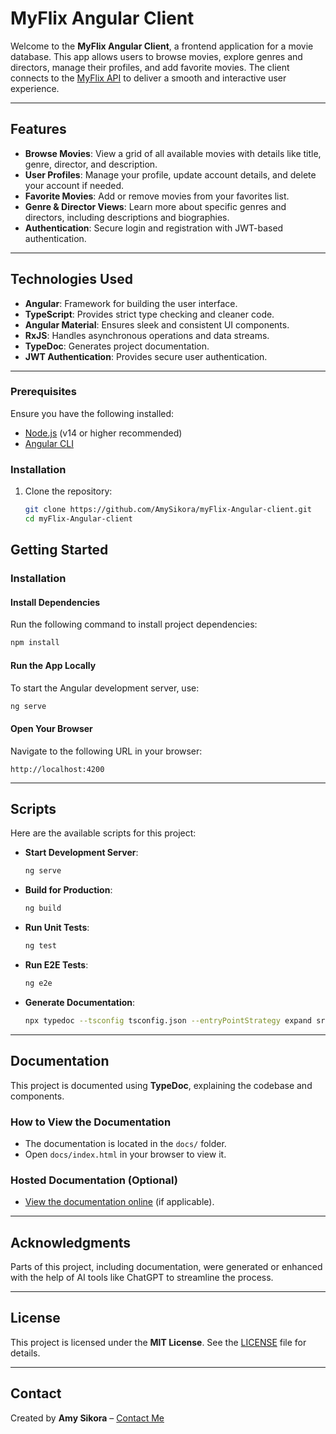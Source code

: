 # MyFlix Angular Client

Welcome to the **MyFlix Angular Client**, a frontend application for a movie database. This app allows users to browse movies, explore genres and directors, manage their profiles, and add favorite movies. The client connects to the [MyFlix API](https://github.com/AmySikora/movie_api) to deliver a smooth and interactive user experience.

---

## Features

- **Browse Movies**: View a grid of all available movies with details like title, genre, director, and description.
- **User Profiles**: Manage your profile, update account details, and delete your account if needed.
- **Favorite Movies**: Add or remove movies from your favorites list.
- **Genre & Director Views**: Learn more about specific genres and directors, including descriptions and biographies.
- **Authentication**: Secure login and registration with JWT-based authentication.

---

## Technologies Used

- **Angular**: Framework for building the user interface.
- **TypeScript**: Provides strict type checking and cleaner code.
- **Angular Material**: Ensures sleek and consistent UI components.
- **RxJS**: Handles asynchronous operations and data streams.
- **TypeDoc**: Generates project documentation.
- **JWT Authentication**: Provides secure user authentication.

---

### Prerequisites

Ensure you have the following installed:
- [Node.js](https://nodejs.org/) (v14 or higher recommended)
- [Angular CLI](https://angular.io/cli)

### Installation

1. Clone the repository:
   ```bash
   git clone https://github.com/AmySikora/myFlix-Angular-client.git
   cd myFlix-Angular-client

## Getting Started

### Installation

#### Install Dependencies
Run the following command to install project dependencies:

```bash
npm install
```

#### Run the App Locally
To start the Angular development server, use:

```bash
ng serve
```

#### Open Your Browser
Navigate to the following URL in your browser:

```plaintext
http://localhost:4200
```

---

## Scripts

Here are the available scripts for this project:

- **Start Development Server**:
  ```bash
  ng serve
  ```
- **Build for Production**:
  ```bash
  ng build
  ```
- **Run Unit Tests**:
  ```bash
  ng test
  ```
- **Run E2E Tests**:
  ```bash
  ng e2e
  ```
- **Generate Documentation**:
  ```bash
  npx typedoc --tsconfig tsconfig.json --entryPointStrategy expand src/app --out docs
  ```

---

## Documentation

This project is documented using **TypeDoc**, explaining the codebase and components.

### How to View the Documentation
- The documentation is located in the `docs/` folder.
- Open `docs/index.html` in your browser to view it.

### Hosted Documentation (Optional)
- [View the documentation online](#) (if applicable).

---

## Acknowledgments

Parts of this project, including documentation, were generated or enhanced with the help of AI tools like ChatGPT to streamline the process.

---

## License

This project is licensed under the **MIT License**. See the [LICENSE](LICENSE) file for details.

---

## Contact

Created by **Amy Sikora** – [Contact Me](mailto:amy.sikora@example.com)
